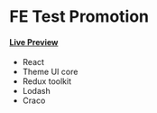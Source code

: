 # FE Test Promotion

#### [Live Preview](https://fe-test-promotion.vercel.app/)

- React
- Theme UI core
- Redux toolkit
- Lodash
- Craco



